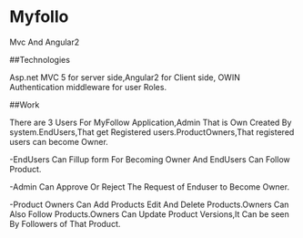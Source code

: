 # Myfollo

Mvc And Angular2

##Technologies

Asp.net MVC 5 for server side,Angular2 for Client side, OWIN Authentication middleware for user Roles.

##Work

There are 3 Users For MyFollow Application,Admin That is Own Created By system.EndUsers,That get Registered users.ProductOwners,That registered users can become Owner.

-EndUsers Can Fillup form For Becoming Owner And EndUsers Can Follow Product.

-Admin Can Approve Or Reject The Request of Enduser to Become Owner.

-Product Owners Can Add Products Edit And Delete Products.Owners Can Also Follow Products.Owners Can Update Product Versions,It Can be seen By Followers of That Product. 

